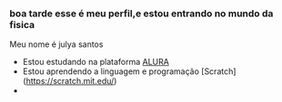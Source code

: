 ### boa tarde esse é meu perfil,e estou entrando no mundo da fisica

Meu nome é julya santos
- Estou estudando na plataforma [ALURA](https://cursos.alura.com.br/edutech)
- Estou aprendendo a linguagem e programação [Scratch] (https://scratch.mit.edu/)
- 




